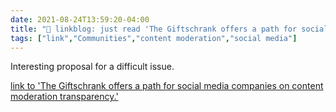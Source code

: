 ```yaml
---
date: 2021-08-24T13:59:20-04:00
title: "🔗 linkblog: just read 'The Giftschrank offers a path for social media companies on content moderation transparency.'"
tags: ["link","Communities","content moderation","social media"]
---
```

Interesting proposal for a difficult issue.
 
[link to 'The Giftschrank offers a path for social media companies on content moderation transparency.'](https://slate.com/technology/2021/08/social-media-content-moderation-giftschrank.html?via=rss)
